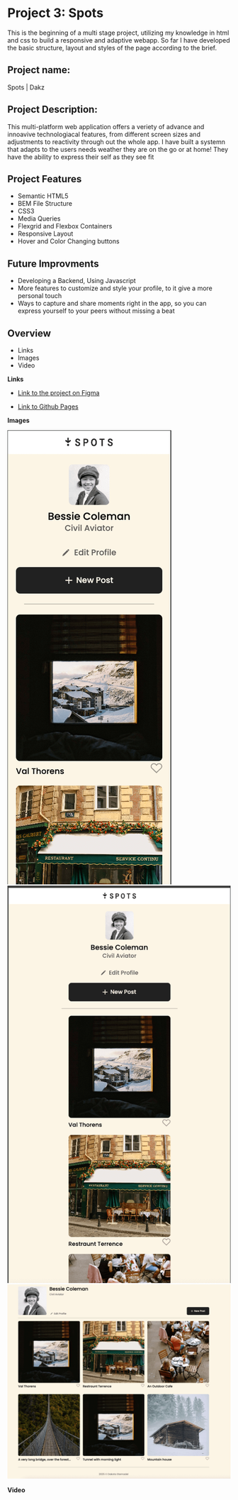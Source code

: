 # Project 3: Spots

This is the beginning of a multi stage project, utilizing my knowledge in html and css to build a responsive and adaptive webapp. So far I have developed the basic structure, layout and styles of the page according to the brief.

## Project name:

Spots | Dakz

## Project Description:

This multi-platform web application offers a veriety of advance and innoavive technologiacal features, from different screen sizes and adjustments to reactivity through out the whole app. I have built a systemn that adapts to the users needs weather they are on the go or at home!
They have the ability to express their self as they see fit

## Project Features

- Semantic HTML5
- BEM File Structure
- CSS3
- Media Queries
- Flexgrid and Flexbox Containers
- Responsive Layout
- Hover and Color Changing buttons

## Future Improvments

- Developing a Backend, Using Javascript
- More features to customize and style your profile, to it give a more personal touch
- Ways to capture and share moments right in the app, so you can express yourself to your peers without missing a beat

## Overview

- Links
- Images
- Video

**Links**

- [Link to the project on Figma](https://www.figma.com/file/BBNm2bC3lj8QQMHlnqRsga/Sprint-3-Project-%E2%80%94-Spots?type=design&node-id=2%3A60&mode=design&t=afgNFybdorZO6cQo-1)

- [Link to Github Pages](https://dakz06.github.io/se_project_spots/)

**Images**

![](./images/screenshot-phone.png)
![](./images/screenshot-tablet.png)
![](./images/screenshot-desktop.png)

**Video**
